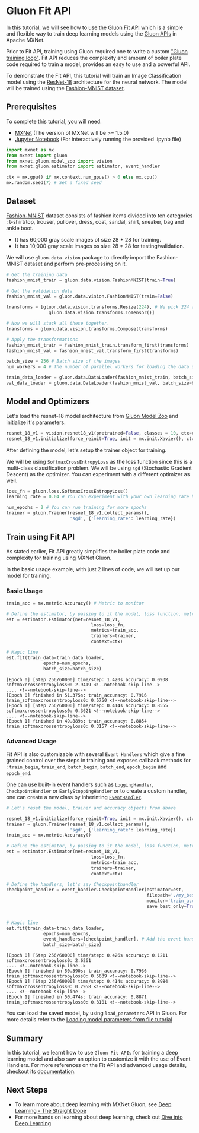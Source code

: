 <!--- Licensed to the Apache Software Foundation (ASF) under one -->
<!--- or more contributor license agreements.  See the NOTICE file -->
<!--- distributed with this work for additional information -->
<!--- regarding copyright ownership.  The ASF licenses this file -->
<!--- to you under the Apache License, Version 2.0 (the -->
<!--- "License"); you may not use this file except in compliance -->
<!--- with the License.  You may obtain a copy of the License at -->

<!---   http://www.apache.org/licenses/LICENSE-2.0 -->

<!--- Unless required by applicable law or agreed to in writing, -->
<!--- software distributed under the License is distributed on an -->
<!--- "AS IS" BASIS, WITHOUT WARRANTIES OR CONDITIONS OF ANY -->
<!--- KIND, either express or implied.  See the License for the -->
<!--- specific language governing permissions and limitations -->
<!--- under the License. -->


# Gluon Fit API

In this tutorial, we will see how to use the [Gluon Fit API](https://cwiki.apache.org/confluence/display/MXNET/Gluon+Fit+API+-+Tech+Design) which is a simple and flexible way to train deep learning models using the [Gluon APIs](http://mxnet.incubator.apache.org/versions/master/gluon/index.html) in Apache MXNet. 

Prior to Fit API, training using Gluon required one to write a custom ["Gluon training loop"](https://mxnet.incubator.apache.org/versions/master/tutorials/gluon/logistic_regression_explained.html#defining-and-training-the-model). Fit API reduces the complexity and amount of boiler plate code required to train a model, provides an easy to use and a powerful API. 

To demonstrate the Fit API, this tutorial will train an Image Classification model using the [ResNet-18](https://arxiv.org/abs/1512.03385) architecture for the neural network. The model will be trained using the [Fashion-MNIST dataset](https://research.zalando.com/welcome/mission/research-projects/fashion-mnist/). 


## Prerequisites

To complete this tutorial, you will need:

- [MXNet](https://mxnet.incubator.apache.org/install/#overview) (The version of MXNet will be >= 1.5.0)
- [Jupyter Notebook](https://jupyter.org/index.html) (For interactively running the provided .ipynb file)




```python
import mxnet as mx
from mxnet import gluon
from mxnet.gluon.model_zoo import vision
from mxnet.gluon.estimator import estimator, event_handler

ctx = mx.gpu() if mx.context.num_gpus() > 0 else mx.cpu()
mx.random.seed(7) # Set a fixed seed
```

## Dataset

[Fashion-MNIST](https://research.zalando.com/welcome/mission/research-projects/fashion-mnist/) dataset consists of fashion items divided into ten categories : t-shirt/top, trouser, pullover, dress, coat, sandal, shirt, sneaker, bag and ankle boot. 

- It has 60,000 gray scale images of size 28 * 28 for training.  
- It has 10,000 gray scale images os size 28 * 28 for testing/validation. 

We will use ```gluon.data.vision``` package to directly import the Fashion-MNIST dataset and perform pre-processing on it.


```python
# Get the training data 
fashion_mnist_train = gluon.data.vision.FashionMNIST(train=True)

# Get the validation data
fashion_mnist_val = gluon.data.vision.FashionMNIST(train=False)
```


```python
transforms = [gluon.data.vision.transforms.Resize(224), # We pick 224 as the model we use takes an input of size 224.
                gluon.data.vision.transforms.ToTensor()]

# Now we will stack all these together.
transforms = gluon.data.vision.transforms.Compose(transforms)
```


```python
# Apply the transformations
fashion_mnist_train = fashion_mnist_train.transform_first(transforms)
fashion_mnist_val = fashion_mnist_val.transform_first(transforms)
```


```python
batch_size = 256 # Batch size of the images
num_workers = 4 # The number of parallel workers for loading the data using Data Loaders.

train_data_loader = gluon.data.DataLoader(fashion_mnist_train, batch_size=batch_size, shuffle=True, num_workers=num_workers)
val_data_loader = gluon.data.DataLoader(fashion_mnist_val, batch_size=batch_size, shuffle=False, num_workers=num_workers)
```

## Model and Optimizers

Let's load the resnet-18 model architecture from [Gluon Model Zoo](http://mxnet.apache.org/api/python/gluon/model_zoo.html) and initialize it's parameters.


```python
resnet_18_v1 = vision.resnet18_v1(pretrained=False, classes = 10, ctx=ctx)
resnet_18_v1.initialize(force_reinit=True, init = mx.init.Xavier(), ctx=ctx)
```

After defining the model, let's setup the trainer object for training. 

We will be using ```SoftmaxCrossEntropyLoss``` as the loss function since this is a multi-class classification problem. We will be using ```sgd``` (Stochastic Gradient Descent) as the optimizer. You can experiment with a different optimizer as well. 


```python
loss_fn = gluon.loss.SoftmaxCrossEntropyLoss()
learning_rate = 0.04 # You can experiment with your own learning rate here

num_epochs = 2 # You can run training for more epochs
trainer = gluon.Trainer(resnet_18_v1.collect_params(), 
                        'sgd', {'learning_rate': learning_rate})
```

## Train using Fit API

As stated earlier, Fit API greatly simplifies the boiler plate code and complexity for training using MXNet Gluon.

In the basic usage example, with just 2 lines of code, we will set up our model for training.

### Basic Usage


```python
train_acc = mx.metric.Accuracy() # Metric to monitor

# Define the estimator, by passing to it the model, loss function, metrics, trainer object and context
est = estimator.Estimator(net=resnet_18_v1, 
                                loss=loss_fn, 
                                metrics=train_acc, 
                                trainers=trainer, 
                                context=ctx)

# Magic line
est.fit(train_data=train_data_loader,
              epochs=num_epochs, 
              batch_size=batch_size)
```

    [Epoch 0] [Step 256/60000] time/step: 1.420s accuracy: 0.0938 softmaxcrossentropyloss0: 2.9419 <!--notebook-skip-line-->
    .... <!--notebook-skip-line-->
    [Epoch 0] finished in 51.375s: train_accuracy: 0.7916 train_softmaxcrossentropyloss0: 0.5750 <!--notebook-skip-line-->
    [Epoch 1] [Step 256/60000] time/step: 0.414s accuracy: 0.8555 softmaxcrossentropyloss0: 0.3621 <!--notebook-skip-line-->
    .... <!--notebook-skip-line-->
    [Epoch 1] finished in 49.889s: train_accuracy: 0.8854 train_softmaxcrossentropyloss0: 0.3157 <!--notebook-skip-line-->


### Advanced Usage

Fit API is also customizable with several `Event Handlers` which give a fine grained control over the steps in training and exposes callback methods for : `train_begin`, `train_end`, `batch_begin`, `batch_end`, `epoch_begin` and `epoch_end`.

One can use built-in event handlers such as ```LoggingHandler```, ```CheckpointHandler``` or ```EarlyStoppingHandler``` or to create a custom handler, one can create a new class by inherinting [```EventHandler```](https://github.com/apache/incubator-mxnet/blob/fit-api/python/mxnet/gluon/estimator/event_handler.py#L31).


```python
# Let's reset the model, trainer and accuracy objects from above

resnet_18_v1.initialize(force_reinit=True, init = mx.init.Xavier(), ctx=ctx)
trainer = gluon.Trainer(resnet_18_v1.collect_params(), 
                        'sgd', {'learning_rate': learning_rate})
train_acc = mx.metric.Accuracy()

```


```python
# Define the estimator, by passing to it the model, loss function, metrics, trainer object and context
est = estimator.Estimator(net=resnet_18_v1,
                                loss=loss_fn,
                                metrics=train_acc,
                                trainers=trainer, 
                                context=ctx)

# Define the handlers, let's say Checkpointhandler
checkpoint_handler = event_handler.CheckpointHandler(estimator=est,
                                                     filepath='./my_best_model.params',
                                                     monitor='train_accuracy', # Monitors a metric
                                                     save_best_only=True) # Save the best model in terms of 
                                                                         # training accuracy

# Magic line
est.fit(train_data=train_data_loader,
              epochs=num_epochs,
              event_handlers=[checkpoint_handler], # Add the event handlers
              batch_size=batch_size)
```

    [Epoch 0] [Step 256/60000] time/step: 0.426s accuracy: 0.1211 softmaxcrossentropyloss0: 2.6261 
    .... <!--notebook-skip-line-->
    [Epoch 0] finished in 50.390s: train_accuracy: 0.7936 train_softmaxcrossentropyloss0: 0.5639 <!--notebook-skip-line-->
    [Epoch 1] [Step 256/60000] time/step: 0.414s accuracy: 0.8984 softmaxcrossentropyloss0: 0.2958 <!--notebook-skip-line-->
    .... <!--notebook-skip-line-->
    [Epoch 1] finished in 50.474s: train_accuracy: 0.8871 train_softmaxcrossentropyloss0: 0.3101 <!--notebook-skip-line-->


You can load the saved model, by using ```load_parameters``` API in Gluon. For more details refer to the [Loading model parameters from file tutorial](http://mxnet.incubator.apache.org/versions/master/tutorials/gluon/save_load_params.html#saving-model-parameters-to-file)

## Summary

In this tutorial, we learnt how to use ```Gluon Fit APIs``` for training a deep learning model and also saw an option to customize it with the use of Event Handlers.
For more references on the Fit API and advanced usage details, checkout its [documentation](http://mxnet.apache.org/api/python/gluon/gluon.html).

## Next Steps 

- To learn more about deep learning with MXNet Gluon, see [Deep Learning - The Straight Dope](https://gluon.mxnet.io)
- For more hands on learning about deep learning, check out [Dive into Deep Learning](https://d2l.ai)

<!-- INSERT SOURCE DOWNLOAD BUTTONS -->
